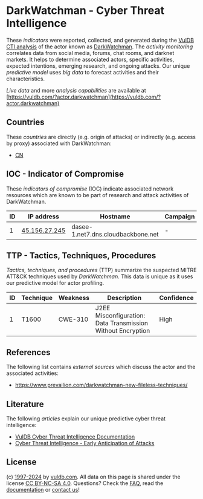 # DarkWatchman - Cyber Threat Intelligence

These _indicators_ were reported, collected, and generated during the [VulDB CTI analysis](https://vuldb.com/?kb.cti) of the actor known as [DarkWatchman](https://vuldb.com/?actor.darkwatchman). The _activity monitoring_ correlates data from social media, forums, chat rooms, and darknet markets. It helps to determine associated actors, specific activities, expected intentions, emerging research, and ongoing attacks. Our unique _predictive model_ uses _big data_ to forecast activities and their characteristics.

_Live data_ and more _analysis capabilities_ are available at [https://vuldb.com/?actor.darkwatchman](https://vuldb.com/?actor.darkwatchman)

## Countries

These _countries_ are directly (e.g. origin of attacks) or indirectly (e.g. access by proxy) associated with DarkWatchman:

* [CN](https://vuldb.com/?country.cn)

## IOC - Indicator of Compromise

These _indicators of compromise_ (IOC) indicate associated network resources which are known to be part of research and attack activities of DarkWatchman.

ID | IP address | Hostname | Campaign | Confidence
-- | ---------- | -------- | -------- | ----------
1 | [45.156.27.245](https://vuldb.com/?ip.45.156.27.245) | dasee-1.net7.dns.cloudbackbone.net | - | High

## TTP - Tactics, Techniques, Procedures

_Tactics, techniques, and procedures_ (TTP) summarize the suspected MITRE ATT&CK techniques used by _DarkWatchman_. This data is unique as it uses our predictive model for actor profiling.

ID | Technique | Weakness | Description | Confidence
-- | --------- | -------- | ----------- | ----------
1 | T1600 | CWE-310 | J2EE Misconfiguration: Data Transmission Without Encryption | High

## References

The following list contains _external sources_ which discuss the actor and the associated activities:

* https://www.prevailion.com/darkwatchman-new-fileless-techniques/

## Literature

The following _articles_ explain our unique predictive cyber threat intelligence:

* [VulDB Cyber Threat Intelligence Documentation](https://vuldb.com/?kb.cti)
* [Cyber Threat Intelligence - Early Anticipation of Attacks](https://www.scip.ch/en/?labs.20201022)

## License

(c) [1997-2024](https://vuldb.com/?kb.changelog) by [vuldb.com](https://vuldb.com/?kb.about). All data on this page is shared under the license [CC BY-NC-SA 4.0](https://creativecommons.org/licenses/by-nc-sa/4.0/). Questions? Check the [FAQ](https://vuldb.com/?kb.faq), read the [documentation](https://vuldb.com/?kb) or [contact us](https://vuldb.com/?contact)!
